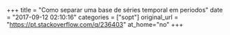 +++
title = "Como separar uma base de séries temporal em periodos"
date = "2017-09-12 02:10:16"
categories = ["sopt"]
original_url = "https://pt.stackoverflow.com/q/236403"
at_home="no"
+++

